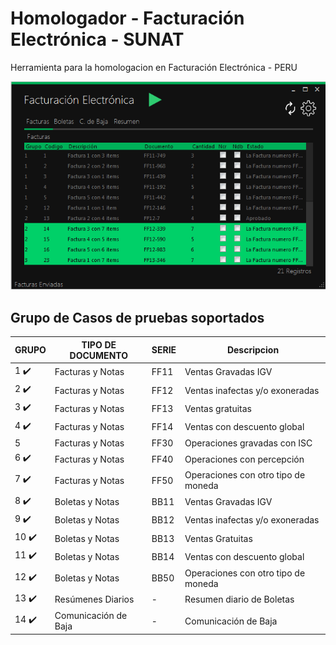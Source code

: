 # Homologador - Facturación Electrónica - SUNAT
Herramienta para la homologacion en Facturación Electrónica - PERU

![Alt text](/Third/formulario.png?raw=true "Pagina Principal de Homologador")

## Grupo de Casos de pruebas soportados ##


GRUPO                | TIPO DE DOCUMENTO    | SERIE | Descripcion
-------------------- | -------------------- | ----- | -------------
1  :heavy_check_mark:| Facturas y Notas     | FF11  | Ventas Gravadas IGV
2  :heavy_check_mark:| Facturas y Notas     | FF12  | Ventas inafectas y/o exoneradas
3  :heavy_check_mark:| Facturas y Notas     | FF13  | Ventas gratuitas
4  :heavy_check_mark:| Facturas y Notas     | FF14  | Ventas con descuento global
5                    | Facturas y Notas     | FF30  | Operaciones gravadas con ISC
6  :heavy_check_mark:| Facturas y Notas     | FF40  | Operaciones con percepción
7  :heavy_check_mark:| Facturas y Notas     | FF50  | Operaciones con otro tipo de moneda
8  :heavy_check_mark:| Boletas y Notas      | BB11  | Ventas Gravadas IGV
9  :heavy_check_mark:| Boletas y Notas      | BB12  | Ventas inafectas y/o exoneradas
10 :heavy_check_mark:| Boletas y Notas      | BB13  | Ventas Gratuitas
11 :heavy_check_mark:| Boletas y Notas      | BB14  | Ventas con descuento global
12 :heavy_check_mark:| Boletas y Notas      | BB50  | Operaciones con otro tipo de moneda
13 :heavy_check_mark:| Resúmenes Diarios    |   -   | Resumen diario de Boletas
14 :heavy_check_mark:| Comunicación de Baja |   -   | Comunicación de Baja
